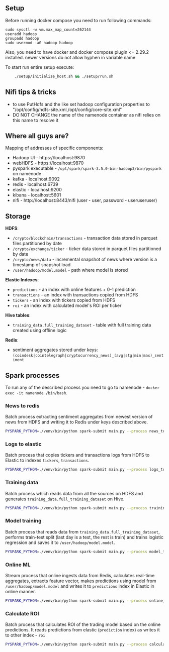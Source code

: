 ## Setup
Before running docker compose you need to run following commands:
```
sudo sysctl -w vm.max_map_count=262144
useradd hadoop
groupadd hadoop
sudo usermod -aG hadoop hadoop
```

Also, you need to have docker and docker compose plugin <= 2.29.2 installed.
newer versions do not allow hyphen in variable name

To start run entire setup execute:
``` bash
    ./setup/initialize_host.sh && ./setup/run.sh
```

## Nifi tips & tricks
* to use PutHdfs and the like set hadoop configuration properties to "/opt/config/hdfs-site.xml,/opt/config/core-site.xml"
* DO NOT CHANGE the name of the namenode container as nifi relies on this name to resolve it


## Where all guys are?
Mapping of addresses of specific components:
* Hadoop UI - https://localhost:9870
* webHDFS - https://localhost:9870
* pyspark executable - `/opt/spark/spark-3.5.0-bin-hadoop3/bin/pyspark` on namenode
* kafka - localhost:9092
* redis - localhost:6739
* elastic - localhost:9200
* kibana - localhost:5601
* nifi - http://localhost:8443/nifi (user - user, password - useruseruser)

## Storage
**HDFS**:
* `/crypto/blockchain/transactions` - transaction data stored in parquet files partitioned by date
* `/crypto/exchange/ticker` - ticker data stored in parquet files partitioned by date
* `/crypto/news/data` - incremental snapshot of news where version is a timestamp of snapshot load
* `/user/hadoop/model.model` - path where model is stored

**Elastic Indexes**:
* `predictions` - an index with online features + 0-1 prediction
* `transactions` - an index with transactions copied from HDFS
* `tickers` - an index with tickers copied from HDFS
* `roi` - an index with calculated model's ROI per ticker

**Hive tables**:
* `training_data.full_training_dataset` - table with full training data created using offline logic

**Redis**:
* sentiment aggregates stored under keys: `(coindesk|cointelegraph|cryptocurrency_news)_(avg|stg|min|max)_sentiment`

## Spark processes
To run any of the described process you need to go to namenode - `docker exec -it namenode /bin/bash`.
### News to redis
Batch process extracting sentiment aggregates from newest version of news from HDFS and writing it to Redis under keys described above.
```bash
PYSPARK_PYTHON=./venv/bin/python spark-submit main.py --process news_to_redis
```
### Logs to elastic
Batch process that copies tickers and transactions logs from HDFS to Elastic to indexes `tickers`, `transactions`.
```bash
PYSPARK_PYTHON=./venv/bin/python spark-submit main.py --process logs_to_elastic
```
### Training data
Batch process which reads data from all the sources on HDFS and generates `training_data.full_training_dataset` on Hive.
```bash
PYSPARK_PYTHON=./venv/bin/python spark-submit main.py --process training_data
```
### Model training
Batch process that reads data from `training_data.full_training_dataset`, performs train-test split (last day is a test, the rest is train) and trains logistic regression and saves it to `/user/hadoop/model.model`.
```bash
PYSPARK_PYTHON=./venv/bin/python spark-submit main.py --process model_training
```
### Online ML
Stream process that online ingests data from Redis, calculates real-time aggregates, extracts feature vector, makes predictions using model from `/user/hadoop/model.model` and writes it to `predictions` index in Elastic in online manner.
```bash
PYSPARK_PYTHON=./venv/bin/python spark-submit main.py --process online_ml
```
### Calculate ROI
Batch process that calculates ROI of the trading model based on the online predictions. It reads predictions from elastic (`prediction` index) as writes it to other index - `roi`
```bash
PYSPARK_PYTHON=./venv/bin/python spark-submit main.py --process calculate_roi
```